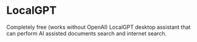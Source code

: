 # LocalGPT
Completely free (works without OpenAI) LocalGPT desktop assistant that can perform AI assisted documents search and internet search.
